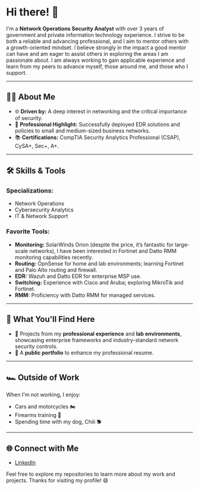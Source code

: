 # Hi there! 👋  
I'm a **Network Operations Security Analyst** with over 3 years of government and private information technology experience. I strive to be both a reliable and advancing professional, and I aim to mentor others with a growth-oriented mindset. I believe strongly in the impact a good mentor can have and am eager to assist others in exploring the areas I am passionate about. I am always working to gain applicable experience and learn from my peers to advance myself, those around me, and those who I support.  

---

## 👨‍💻 **About Me**  
- 🌐 **Driven by:** A deep interest in networking and the critical importance of security.  
- 🔧 **Professional Highlight:** Successfully deployed EDR solutions and policies to small and medium-sized business networks.  
- 📚 **Certifications:** CompTIA Security Analytics Professional (CSAP), CySA+, Sec+, A+. 

---

## 🛠️ **Skills & Tools**  
### **Specializations:**  
- Network Operations  
- Cybersecurity Analytics  
- IT & Network Support  

### **Favorite Tools:**  
- **Monitoring:** SolarWinds Orion (despite the price, it’s fantastic for large-scale networks), I have been interested in Fortinet and Datto RMM monitoring capabilities recently.   
- **Routing:** OpnSense for home and lab environments; learning Fortinet and Palo Alto routing and firewall. 
- **EDR:** Wazuh and Datto EDR for enterprise MSP use.  
- **Switching:** Experience with Cisco and Aruba; exploring MikroTik and Fortinet.  
- **RMM:** Proficiency with Datto RMM for managed services.  

---

## 📂 **What You'll Find Here**  
- 🚀 Projects from my **professional experience** and **lab environments**, showcasing enterprise frameworks and industry-standard network security controls.  
- 🌟 A **public portfolio** to enhance my professional resume.  

---

## 🏎️ **Outside of Work**  
When I'm not working, I enjoy:  
- Cars and motorcycles 🏍️  
- Firearms training 🔫  
- Spending time with my dog, Chili 🐕  

---

## 🌐 **Connect with Me**  
- [LinkedIn](https://www.linkedin.com/in/mlamb-rollison)  

Feel free to explore my repositories to learn more about my work and projects. Thanks for visiting my profile! 😄  
